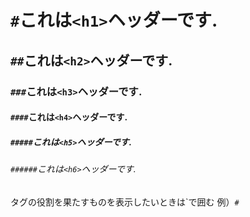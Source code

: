 # `#`これは`<h1>`ヘッダーです.
## `##`これは`<h2>`ヘッダーです.
### `###`これは`<h3>`ヘッダーです.
#### `####`これは`<h4>`ヘッダーです.
##### `#####`これは`<h5>`ヘッダーです.
###### `######`これは`<h6>`ヘッダーです.
タグの役割を果たすものを表示したいときは`で囲む
例）``#``
